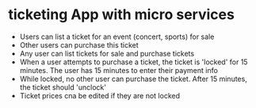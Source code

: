 # ticketing App with micro services

- Users can list a ticket for an event (concert, sports) for sale
- Other users can purchase this ticket
- Any user can list tickets for sale and purchase tickets
- When a user attempts to purchase a ticket, the ticket is 'locked' for 15 minutes. The user
  has 15 minutes to enter their payment info
- While locked, no other user can purchase the ticket. After 15 minutes, the ticket should 'unclock'
- Ticket prices cna be edited if they are not locked

